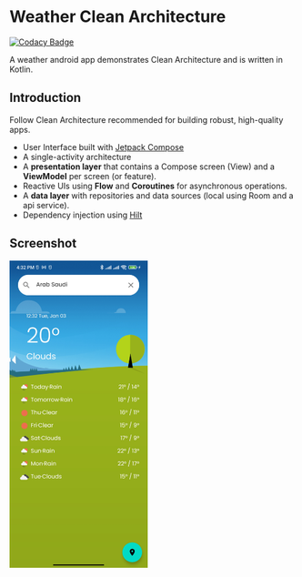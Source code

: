 # Weather Clean Architecture

[![Codacy Badge](https://app.codacy.com/project/badge/Grade/404946db725448b89bcee7807e96a92f)](https://www.codacy.com/gh/hungnd-vnse/Weather-Clean-Architecture/dashboard?utm_source=github.com&amp;utm_medium=referral&amp;utm_content=hungnd-vnse/Weather-Clean-Architecture&amp;utm_campaign=Badge_Grade)

A weather android app demonstrates Clean Architecture and is written in Kotlin.

## Introduction

Follow Clean Architecture recommended for building robust, high-quality apps.

* User Interface built with [Jetpack Compose](https://developer.android.com/jetpack/compose)
* A single-activity architecture
* A **presentation layer** that contains a Compose screen (View) and a **ViewModel** per screen (or
  feature).
* Reactive UIs using **Flow** and **Coroutines** for asynchronous operations.
* A **data layer** with repositories and data sources (local using Room and a api service).
* Dependency injection
  using [Hilt](https://developer.android.com/training/dependency-injection/hilt-android)

## Screenshot

<img src="./screenshot/home_screen.jpg" alt="Home Screen" height="540"/>
